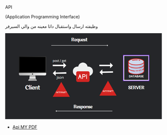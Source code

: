 API

(Application Programming Interface)

وظيفته ارسال واستقبال داتا معينه من والي السيرفر

![solid](images/api.png)

- [Api MY PDF](https://www.canva.com/design/DAF-LVZGF3w/AvfH-cGecgzs9hk4x6Ka2w/edit?utm_content=DAF-LVZGF3w&utm_campaign=designshare&utm_medium=link2&utm_source=sharebutton)
